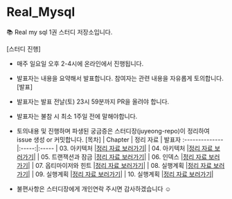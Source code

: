 # Real_Mysql
📚 Real my sql 1권 스터디 저장소입니다.

[스터디 진행]
- 매주 일요일 오후 2-4시에 온라인에서 진행됩니다.
- 발표자는 내용을 요약해서 발표합니다. 참여자는 관련 내용을 자유롭게 토의합니다.
[발표]
- 발표자는 발표 전날(토) 23시 59분까지 PR을 올려야 합니다.
- 발표자는 불참 시 최소 1주일 전에 말해야합니다.
- 토의내용 및 진행하며 파생된 궁금증은 스터디장(juyeong-repo)이 정리하여 issue 생성 or 커밋합니다.
[목차]
| Chapter       | 정리 자료    | 발표자
:--------------|:-----:|:-----
| 03. 아키텍처      |[정리 자료 보러가기](https://github.com/Learning-Is-Vital-In-Development/23-6-RealMySQL/tree/main/ch04)|
| 04. 아키텍처      |[정리 자료 보러가기](https://github.com/Learning-Is-Vital-In-Development/23-6-RealMySQL/tree/main/ch04)|
| 05. 트랜잭션과 잠금  |[정리 자료 보러가기](https://github.com/Learning-Is-Vital-In-Development/23-6-RealMySQL/tree/main/ch05)|
| 06. 인덱스       |[정리 자료 보러가기](https://github.com/Learning-Is-Vital-In-Development/23-6-RealMySQL/tree/main/ch08)|
| 07. 옵티마이저와 힌트 |[정리 자료 보러가기](https://github.com/Learning-Is-Vital-In-Development/23-6-RealMySQL/tree/main/ch09)|
| 08. 실행계획      |[정리 자료 보러가기](https://github.com/Learning-Is-Vital-In-Development/23-6-RealMySQL/tree/main/ch10)|
| 09. 실행계획      |[정리 자료 보러가기](https://github.com/Learning-Is-Vital-In-Development/23-6-RealMySQL/tree/main/ch10)|
| 10. 실행계획      |[정리 자료 보러가기](https://github.com/Learning-Is-Vital-In-Development/23-6-RealMySQL/tree/main/ch10)|



- 불편사항은 스터디장에게 개인연락 주시면 감사하겠습니다 ☺️


